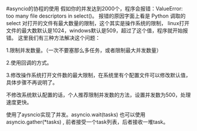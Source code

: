 #asyncio的协程的使用
假如你的并发达到2000个，程序会报错：ValueError: too many file descriptors in select()。
报错的原因字面上看是 Python 调取的 select 对打开的文件有最大数量的限制，这个其实是操作系统的限制，
linux打开文件的最大数默认是1024，windows默认是509，超过了这个值，程序就开始报错。
这里我们有三种方法解决这个问题：

1.限制并发数量。（一次不要塞那么多任务，或者限制最大并发数量）

2.使用回调的方式。

3.修改操作系统打开文件数的最大限制，在系统里有个配置文件可以修改默认值，具体步骤不再说明了。

不修改系统默认配置的话，个人推荐限制并发数的方法，设置并发数为500，处理速度更快。


使用了aysncio实现了并发。asyncio.wait(tasks) 也可以使用 asyncio.gather(*tasks) ,
前者接受一个task列表，后者接收一堆task。